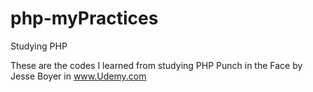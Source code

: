 php-myPractices
===============

Studying PHP

These are the codes I learned from studying PHP Punch in the Face by Jesse Boyer in www.Udemy.com
